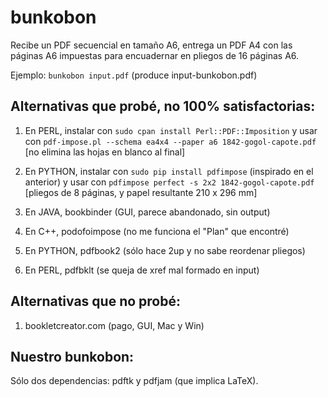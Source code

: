 # bunkobon

Recibe un PDF secuencial en tamaño A6, entrega un PDF A4 con
las páginas A6 impuestas para encuadernar en pliegos de 16
páginas A6.

Ejemplo: ```bunkobon input.pdf``` (produce input-bunkobon.pdf)

## Alternativas que probé, no 100% satisfactorias:

1. En PERL, instalar con ```sudo cpan install Perl::PDF::Imposition```
   y usar con ```pdf-impose.pl --schema ea4x4 --paper a6 1842-gogol-capote.pdf```
   [no elimina las hojas en blanco al final]

2. En PYTHON, instalar con ```sudo pip install pdfimpose``` (inspirado en el anterior)
   y usar con ```pdfimpose perfect -s 2x2 1842-gogol-capote.pdf```
   [pliegos de 8 páginas, y papel resultante 210 x 296 mm]

3. En JAVA, bookbinder (GUI, parece abandonado, sin output)

4. En C++, podofoimpose (no me funciona el "Plan" que encontré)

5. En PYTHON, pdfbook2 (sólo hace 2up y no sabe reordenar pliegos)

6. En PERL, pdfbklt (se queja de xref mal formado en input)

## Alternativas que no probé:

1. bookletcreator.com (pago, GUI, Mac y Win)

## Nuestro bunkobon:

Sólo dos dependencias: pdftk y pdfjam (que implica LaTeX).
